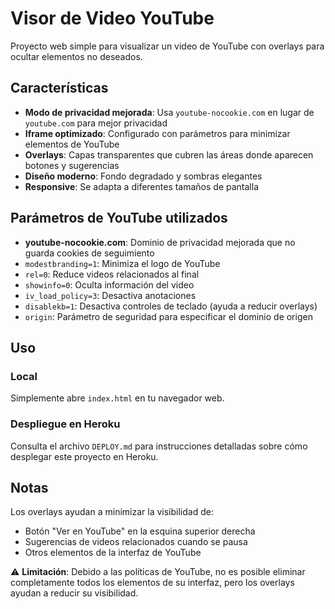 # Visor de Video YouTube

Proyecto web simple para visualizar un video de YouTube con overlays para ocultar elementos no deseados.

## Características

- **Modo de privacidad mejorada**: Usa `youtube-nocookie.com` en lugar de `youtube.com` para mejor privacidad
- **Iframe optimizado**: Configurado con parámetros para minimizar elementos de YouTube
- **Overlays**: Capas transparentes que cubren las áreas donde aparecen botones y sugerencias
- **Diseño moderno**: Fondo degradado y sombras elegantes
- **Responsive**: Se adapta a diferentes tamaños de pantalla

## Parámetros de YouTube utilizados

- **youtube-nocookie.com**: Dominio de privacidad mejorada que no guarda cookies de seguimiento
- `modestbranding=1`: Minimiza el logo de YouTube
- `rel=0`: Reduce videos relacionados al final
- `showinfo=0`: Oculta información del video
- `iv_load_policy=3`: Desactiva anotaciones
- `disablekb=1`: Desactiva controles de teclado (ayuda a reducir overlays)
- `origin`: Parámetro de seguridad para especificar el dominio de origen

## Uso

### Local
Simplemente abre `index.html` en tu navegador web.

### Despliegue en Heroku
Consulta el archivo `DEPLOY.md` para instrucciones detalladas sobre cómo desplegar este proyecto en Heroku.

## Notas

Los overlays ayudan a minimizar la visibilidad de:
- Botón "Ver en YouTube" en la esquina superior derecha
- Sugerencias de videos relacionados cuando se pausa
- Otros elementos de la interfaz de YouTube

⚠️ **Limitación**: Debido a las políticas de YouTube, no es posible eliminar completamente todos los elementos de su interfaz, pero los overlays ayudan a reducir su visibilidad.

